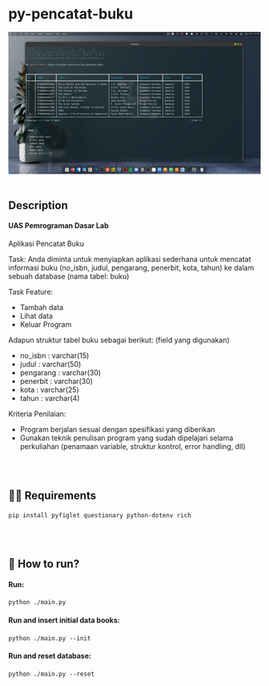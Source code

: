 # py-pencatat-buku


<img src="https://github.com/nsrvel/py-pencatat-buku/blob/61bb6625528f13549340bc26cbbacac5fedd3c54/screen_capture.png?raw=true" width="1000"/>
<br></br>

## Description
#### UAS Pemrograman Dasar Lab
Aplikasi Pencatat Buku

Task: Anda diminta untuk menyiapkan aplikasi sederhana untuk mencatat
informasi buku (no_isbn, judul, pengarang, penerbit, kota, tahun) ke dalam
sebuah database (nama tabel: buku)

Task Feature:
-    Tambah data
-    Lihat data
-    Keluar Program

Adapun struktur tabel buku sebagai berikut: (field yang digunakan)
-    no_isbn : varchar(15)
-    judul : varchar(50)
-    pengarang : varchar(30)
-    penerbit : varchar(30)
-    kota : varchar(25)
-    tahun : varchar(4)

Kriteria Penilaian:

-    Program berjalan sesuai dengan spesifikasi yang diberikan
-    Gunakan teknik penulisan program yang sudah dipelajari selama
perkuliahan (penamaan variable, struktur kontrol, error handling, dll)

<br></br>
## 👨‍💻 Requirements
    pip install pyfiglet questionary python-dotenv rich

<br></br>
## 🚀 How to run?

#### Run:
  
    python ./main.py
      
#### Run and insert initial data books:
  
    python ./main.py --init
  
#### Run and reset database:
  
    python ./main.py --reset
